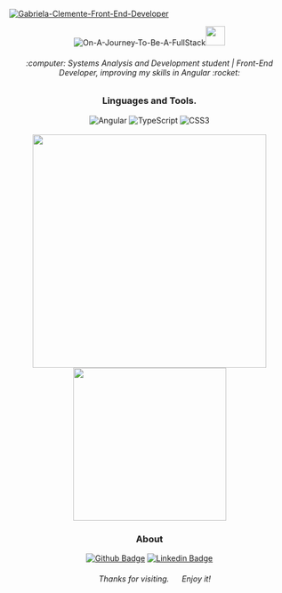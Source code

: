 <a href="https://www.canva.com/design/DAE-zaPWW2U/VhdGH0i-mvpqUHfNtyEc4A/view?website#2"><img alt="Gabriela-Clemente-Front-End-Developer" src="https://user-images.githubusercontent.com/88867709/165803398-6074e4f6-5099-4cc5-b770-146a4566e7dd.gif" ></a>
    
<div align="center">
<img alt="On-A-Journey-To-Be-A-FullStack" src= "https://readme-typing-svg.herokuapp.com/?lines=On+a+journey+to+be+a+Fullstack!" ><img src=https://github.com/codebender/slack-emojis/blob/master/emojis/dancing-penguin.gif width="35">
</div>

<h6 align="center">
:computer: Systems Analysis and Development student | Front-End Developer, improving my skills in Angular :rocket: <br>
</h6>

**<h3 align="center"> Linguages and Tools.</h3>**
<div align="center">
<img alt="Angular" src="https://img.shields.io/badge/Angular-DD0031?style=for-the-badge&logo=angular&logoColor=white"> <img alt="TypeScript" src= "https://img.shields.io/badge/TypeScript-007ACC?style=for-the-badge&logo=typescript&logoColor=white"> <img alt="CSS3" src= "https://img.shields.io/badge/CSS3-1572B6?style=for-the-badge&logo=css3&logoColor=white"> </div>
<br>
<div align="center">

<img width="420px" src="https://github-readme-stats.vercel.app/api?username=gabrielajc&show_icons=true&theme=midnight-purple&hide=contribs,issues">
    
<img width="275px" src="https://github-readme-stats.vercel.app/api/top-langs/?username=gabrielajc&layout=compact&theme=midnight-purple&hide=html">

</div>

**<h3 align="center"> About </h3>** 

<div align="center">

[![Github Badge](https://img.shields.io/badge/-Github-000?style=flat-square&logo=Github&logoColor=white&link=https://github.com/gabrielajc/)](https://github.com/gabrielajc/) [![Linkedin Badge](https://img.shields.io/badge/-LinkedIn-blue?style=flat-square&logo=Linkedin&logoColor=white&link=https://www.linkedin.com/in/gabeclemente/)](https://www.linkedin.com/in/gabeclemente/)

</div>

<h6  align="center">
<img src=https://github.com/TheDudeThatCode/TheDudeThatCode/blob/master/Assets/powerup.gif width="15"> Thanks for visiting. 
<img src=https://github.com/TheDudeThatCode/TheDudeThatCode/blob/master/Assets/Hi.gif width="15"> Enjoy it! <br>
</h6>
